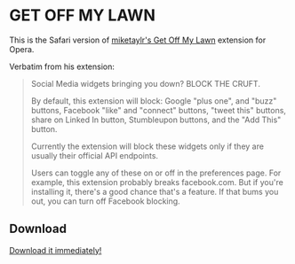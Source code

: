 # GET OFF MY LAWN

This is the Safari version of [miketaylr's Get Off My Lawn](https://addons.opera.com/addons/extensions/details/get-off-my-lawn) extension for Opera.

Verbatim from his extension:

> Social Media widgets bringing you down? BLOCK THE CRUFT.
> 
> By default, this extension will block: Google "plus one", and "buzz" buttons, Facebook "like" and "connect" buttons, "tweet this" buttons, share on Linked In button, Stumbleupon buttons, and the "Add This" button.
> 
> Currently the extension will block these widgets only if they are usually their official API endpoints.
> 
> Users can toggle any of these on or off in the preferences page. For example, this extension probably breaks facebook.com. But if you're installing it, there's a good chance that's a feature. If that bums you out, you can turn off Facebook blocking.

## Download

[Download it immediately!](https://github.com/downloads/gf3/Get-Off-My-Lawn/get%20off%20my%20lawn.safariextz)

